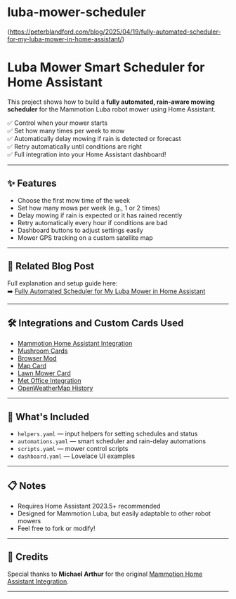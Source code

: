 # luba-mower-scheduler
(https://peterblandford.com/blog/2025/04/19/fully-automated-scheduler-for-my-luba-mower-in-home-assistant/)

# Luba Mower Smart Scheduler for Home Assistant

This project shows how to build a **fully automated, rain-aware mowing scheduler** for the Mammotion Luba robot mower using Home Assistant.

✅ Control when your mower starts  
✅ Set how many times per week to mow  
✅ Automatically delay mowing if rain is detected or forecast  
✅ Retry automatically until conditions are right  
✅ Full integration into your Home Assistant dashboard!

---

## ✨ Features

- Choose the first mow time of the week
- Set how many mows per week (e.g., 1 or 2 times)
- Delay mowing if rain is expected or it has rained recently
- Retry automatically every hour if conditions are bad
- Dashboard buttons to adjust settings easily
- Mower GPS tracking on a custom satellite map

---

## 🔗 Related Blog Post

Full explanation and setup guide here:  
➡️ [Fully Automated Scheduler for My Luba Mower in Home Assistant](https://peterblandford.com/blog/2025/04/19/fully-automated-scheduler-for-my-luba-mower-in-home-assistant/)

---

## 🛠 Integrations and Custom Cards Used

- [Mammotion Home Assistant Integration](https://github.com/mikey0000/Mammotion-HA)
- [Mushroom Cards](https://github.com/piitaya/lovelace-mushroom)
- [Browser Mod](https://github.com/thomasloven/hass-browser_mod)
- [Map Card](https://github.com/nathan-gs/ha-map-card)
- [Lawn Mower Card](https://github.com/cociweb/lawn-mower-card)
- [Met Office Integration](https://www.home-assistant.io/integrations/metoffice)
- [OpenWeatherMap History](https://github.com/petergridge/openweathermaphistory)

---

## 📂 What's Included

- `helpers.yaml` — input helpers for setting schedules and status
- `automations.yaml` — smart scheduler and rain-delay automations
- `scripts.yaml` — mower control scripts
- `dashboard.yaml` — Lovelace UI examples

---

## 📋 Notes

- Requires Home Assistant 2023.5+ recommended
- Designed for Mammotion Luba, but easily adaptable to other robot mowers
- Feel free to fork or modify!

---

## 📢 Credits

Special thanks to **Michael Arthur** for the original [Mammotion Home Assistant Integration](https://github.com/mikey0000/Mammotion-HA).

---
